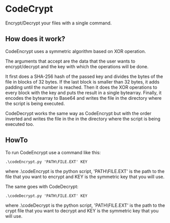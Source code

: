 # CodeCrypt
Encrypt/Decrypt your files with a single command.

## How does it work?
CodeEncrypt uses a symmetric algorithm based on XOR operation. 

The arguments that accept are the data that the user wants to encrypt/decrypt and the key with which the operations will be done.

It first does a SHA-256 hash of the passed key and divides the bytes of the file in blocks of 32 bytes. If the last block is smaller than 32 bytes, it adds padding until the number is reached. Then it does the XOR operations to every block with the key and puts the result in a single bytearray. Finally, it encodes the bytearray to Base64 and writes the file in the directory where the script is being executed.

CodeDecrypt works the same way  as CodeEncrypt but with the order inverted and writes the file in the in the directory where the script is being executed too.

## HowTo
To run CodeEncrypt use a command like this:

	.\codeEncrypt.py 'PATH\FILE.EXT' KEY
	
where .\codeEncrypt is the python script, 'PATH\FILE.EXT' is the path to the file that you want to encrypt and KEY is the symmetric key that you will use.

The same goes with CodeDecrypt:
	
	.\codeDecrypt.py 'PATH\FILE.EXT' KEY
	
where .\codeDecrypt is the python script, 'PATH\FILE.EXT' is the path to the crypt file that you want to decrypt and KEY is the symmetric key that you will use.
